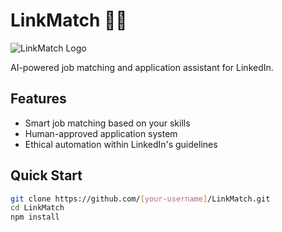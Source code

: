 # LinkMatch 🤖🔗

![LinkMatch Logo](https://via.placeholder.com/150x50?text=LinkMatch)

AI-powered job matching and application assistant for LinkedIn.

## Features
- Smart job matching based on your skills
- Human-approved application system
- Ethical automation within LinkedIn's guidelines

## Quick Start
```bash
git clone https://github.com/[your-username]/LinkMatch.git
cd LinkMatch
npm install
